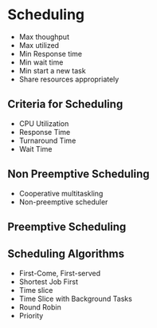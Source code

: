 # Scheduling

- Max thoughput
- Max utilized
- Min Response time
- Min wait time
- Min start a new task
- Share resources appropriately

## Criteria for Scheduling

- CPU Utilization
- Response Time
- Turnaround Time 
- Wait Time


## Non Preemptive Scheduling

- Cooperative multitaskling
- Non-preemptive scheduler

## Preemptive Scheduling

## Scheduling Algorithms

- First-Come, First-served
- Shortest Job First
- Time slice 
- Time Slice with Background Tasks
- Round Robin
- Priority


